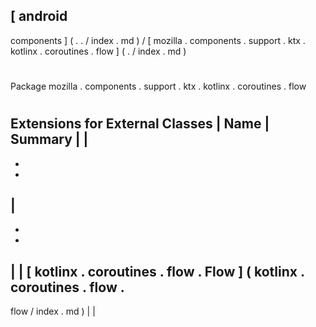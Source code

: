 [
android
-
components
]
(
.
.
/
index
.
md
)
/
[
mozilla
.
components
.
support
.
ktx
.
kotlinx
.
coroutines
.
flow
]
(
.
/
index
.
md
)
#
#
Package
mozilla
.
components
.
support
.
ktx
.
kotlinx
.
coroutines
.
flow
#
#
#
Extensions
for
External
Classes
|
Name
|
Summary
|
|
-
-
-
|
-
-
-
|
|
[
kotlinx
.
coroutines
.
flow
.
Flow
]
(
kotlinx
.
coroutines
.
flow
.
-
flow
/
index
.
md
)
|
|
